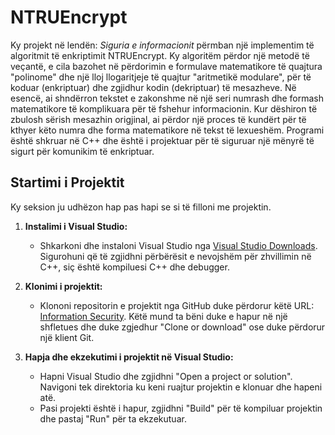 # NTRUEncrypt
Ky projekt në lendën: *Siguria e informacionit* përmban një implementim të algoritmit të enkriptimit NTRUEncrypt.  Ky algoritëm përdor një metodë të veçantë, e cila bazohet në përdorimin e formulave matematikore të quajtura "polinome" dhe një lloj llogaritjeje të quajtur "aritmetikë modulare", për të koduar (enkriptuar) dhe zgjidhur kodin (dekriptuar) të mesazheve. Në esencë, ai shndërron tekstet e zakonshme në një seri numrash dhe formash matematikore të komplikuara për të fshehur informacionin. Kur dëshiron të zbulosh sërish mesazhin origjinal, ai përdor një proces të kundërt për të kthyer këto numra dhe forma matematikore në tekst të lexueshëm. Programi është shkruar në C++ dhe është i projektuar për të siguruar një mënyrë të sigurt për komunikim të enkriptuar.

## Startimi i Projektit

Ky seksion ju udhëzon hap pas hapi se si të filloni me projektin.

1. **Instalimi i Visual Studio:**
   - Shkarkoni dhe instaloni Visual Studio nga [Visual Studio Downloads](https://visualstudio.microsoft.com/downloads/). Sigurohuni që të zgjidhni përbërësit e nevojshëm për zhvillimin në C++, siç është kompiluesi C++ dhe debugger.

2. **Klonimi i projektit:**
   - Klononi repositorin e projektit nga GitHub duke përdorur këtë URL: [Information Security](https://github.com/VloraGjoka/Information_Security). Këtë mund ta bëni duke e hapur në një shfletues dhe duke zgjedhur "Clone or download" ose duke përdorur një klient Git.

3. **Hapja dhe ekzekutimi i projektit në Visual Studio:**
   - Hapni Visual Studio dhe zgjidhni "Open a project or solution". Navigoni tek direktoria ku keni ruajtur projektin e klonuar dhe hapeni atë.
   - Pasi projekti është i hapur, zgjidhni "Build" për të kompiluar projektin dhe pastaj "Run" për ta ekzekutuar.

